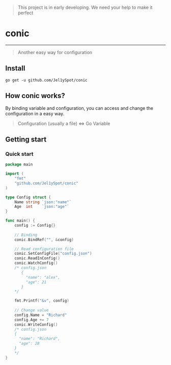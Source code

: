 > This project is in early developing. We need your help to make it perfect
# conic
___
> Another easy way for configuration

## Install
```shell
go get -u github.com/Jel1ySpot/conic
```

## How conic works?
By binding variable and configuration, you can access and change the configuration in a easy way.
> Configuration (usually a file) <=> Go Variable

## Getting start
### Quick start
```go
package main

import (
    "fmt"
    "github.com/Jel1ySpot/conic"
)

type Config struct {
    Name string `json:"name"`
    Age  int    `json:"age"`
}

func main() {
    config := Config{}
    
    // Binding
    conic.BindRef("", &config)

    // Read configuration file
    conic.SetConfigFile("config.json")
    conic.ReadInConfig()
    conic.WatchConfig()
    /* config.json
       {
         "name": "alex",
         "age": 21
       }
    */

    fmt.Printf("&v", config)
    
    // Change value
    config.Name = "Richard"
    config.Age += 7
    conic.WriteConfig()
    /* config.json
    {
      "name": "Richard",
      "age": 28
    }
    */
}
```
